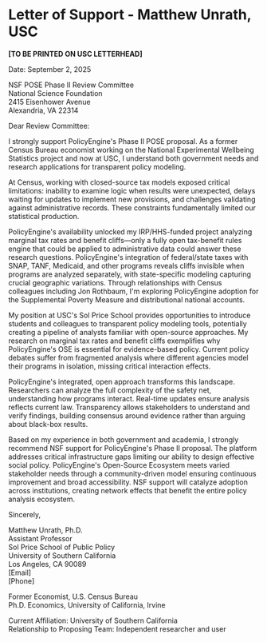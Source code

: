 # Letter of Support - Matthew Unrath, USC

**[TO BE PRINTED ON USC LETTERHEAD]**

Date: September 2, 2025

NSF POSE Phase II Review Committee  
National Science Foundation  
2415 Eisenhower Avenue  
Alexandria, VA 22314

Dear Review Committee:

I strongly support PolicyEngine's Phase II POSE proposal. As a former Census Bureau economist working on the National Experimental Wellbeing Statistics project and now at USC, I understand both government needs and research applications for transparent policy modeling.

At Census, working with closed-source tax models exposed critical limitations: inability to examine logic when results were unexpected, delays waiting for updates to implement new provisions, and challenges validating against administrative records. These constraints fundamentally limited our statistical production.

PolicyEngine's availability unlocked my IRP/HHS-funded project analyzing marginal tax rates and benefit cliffs—only a fully open tax-benefit rules engine that could be applied to administrative data could answer these research questions. PolicyEngine's integration of federal/state taxes with SNAP, TANF, Medicaid, and other programs reveals cliffs invisible when programs are analyzed separately, with state-specific modeling capturing crucial geographic variations. Through relationships with Census colleagues including Jon Rothbaum, I'm exploring PolicyEngine adoption for the Supplemental Poverty Measure and distributional national accounts.

My position at USC's Sol Price School provides opportunities to introduce students and colleagues to transparent policy modeling tools, potentially creating a pipeline of analysts familiar with open-source approaches. My research on marginal tax rates and benefit cliffs exemplifies why PolicyEngine's OSE is essential for evidence-based policy. Current policy debates suffer from fragmented analysis where different agencies model their programs in isolation, missing critical interaction effects.

PolicyEngine's integrated, open approach transforms this landscape. Researchers can analyze the full complexity of the safety net, understanding how programs interact. Real-time updates ensure analysis reflects current law. Transparency allows stakeholders to understand and verify findings, building consensus around evidence rather than arguing about black-box results.

Based on my experience in both government and academia, I strongly recommend NSF support for PolicyEngine's Phase II proposal. The platform addresses critical infrastructure gaps limiting our ability to design effective social policy. PolicyEngine's Open-Source Ecosystem meets varied stakeholder needs through a community-driven model ensuring continuous improvement and broad accessibility. NSF support will catalyze adoption across institutions, creating network effects that benefit the entire policy analysis ecosystem.

Sincerely,

Matthew Unrath, Ph.D.  
Assistant Professor  
Sol Price School of Public Policy  
University of Southern California  
Los Angeles, CA 90089  
[Email]  
[Phone]

Former Economist, U.S. Census Bureau  
Ph.D. Economics, University of California, Irvine

Current Affiliation: University of Southern California  
Relationship to Proposing Team: Independent researcher and user
